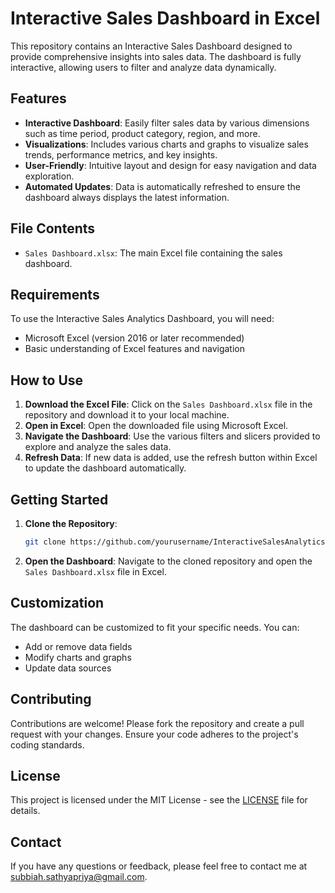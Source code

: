 # Interactive Sales Dashboard in Excel

This repository contains an Interactive Sales  Dashboard designed to provide comprehensive insights into sales data. The dashboard is fully interactive, allowing users to filter and analyze data dynamically.

## Features

- **Interactive Dashboard**: Easily filter sales data by various dimensions such as time period, product category, region, and more.
- **Visualizations**: Includes various charts and graphs to visualize sales trends, performance metrics, and key insights.
- **User-Friendly**: Intuitive layout and design for easy navigation and data exploration.
- **Automated Updates**: Data is automatically refreshed to ensure the dashboard always displays the latest information.

## File Contents

- `Sales Dashboard.xlsx`: The main Excel file containing the sales dashboard.

## Requirements

To use the Interactive Sales Analytics Dashboard, you will need:

- Microsoft Excel (version 2016 or later recommended)
- Basic understanding of Excel features and navigation

## How to Use

1. **Download the Excel File**: Click on the `Sales Dashboard.xlsx` file in the repository and download it to your local machine.
2. **Open in Excel**: Open the downloaded file using Microsoft Excel.
3. **Navigate the Dashboard**: Use the various filters and slicers provided to explore and analyze the sales data.
4. **Refresh Data**: If new data is added, use the refresh button within Excel to update the dashboard automatically.

## Getting Started

1. **Clone the Repository**:
   ```bash
   git clone https://github.com/yourusername/InteractiveSalesAnalyticsDashboard.git
   ```

2. **Open the Dashboard**:
   Navigate to the cloned repository and open the `Sales Dashboard.xlsx` file in Excel.

## Customization

The dashboard can be customized to fit your specific needs. You can:
- Add or remove data fields
- Modify charts and graphs
- Update data sources

## Contributing

Contributions are welcome! Please fork the repository and create a pull request with your changes. Ensure your code adheres to the project's coding standards.

## License

This project is licensed under the MIT License - see the [LICENSE](LICENSE) file for details.

## Contact

If you have any questions or feedback, please feel free to contact me at [subbiah.sathyapriya@gmail.com](subbiah.sathyapriya@gmail.com).
